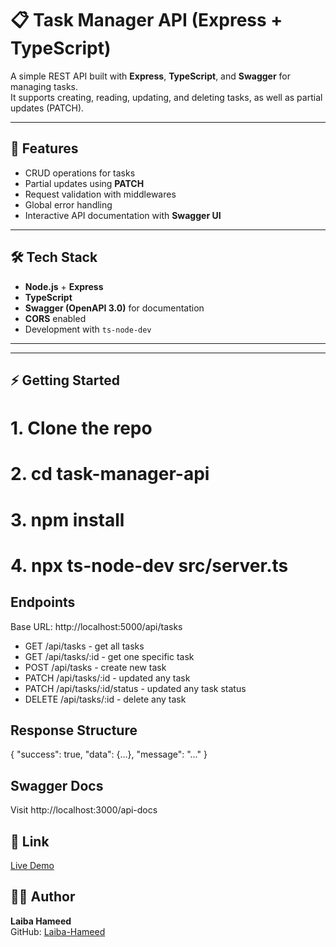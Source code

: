 # 📋 Task Manager API (Express + TypeScript)

A simple REST API built with **Express**, **TypeScript**, and **Swagger** for managing tasks.  
It supports creating, reading, updating, and deleting tasks, as well as partial updates (PATCH).

---

## 🚀 Features

- CRUD operations for tasks
- Partial updates using **PATCH**
- Request validation with middlewares
- Global error handling
- Interactive API documentation with **Swagger UI**

---

## 🛠 Tech Stack

- **Node.js** + **Express**
- **TypeScript**
- **Swagger (OpenAPI 3.0)** for documentation
- **CORS** enabled
- Development with `ts-node-dev`

---


---

## ⚡ Getting Started

# 1. Clone the repo
# 2. cd task-manager-api
# 3. npm install
# 4. npx ts-node-dev src/server.ts

## Endpoints
Base URL: http://localhost:5000/api/tasks
- GET /api/tasks   - get all tasks 
- GET /api/tasks/:id - get one specific task
- POST /api/tasks - create new task 
- PATCH /api/tasks/:id - updated any task
- PATCH /api/tasks/:id/status - updated any task status
- DELETE /api/tasks/:id - delete any task

## Response Structure
{
  "success": true,
  "data": {...},
  "message": "..."
}

## Swagger Docs
Visit http://localhost:3000/api-docs

## 🔗 Link  
[Live Demo](https://laiba-hameed-week4-day1-backend.vercel.app/api-docs/)

## 👩‍💻 Author  

**Laiba Hameed**  
GitHub: [Laiba-Hameed](https://github.com/Netixsol-Innovator-Internship/Laiba-Hameed/tree/main)